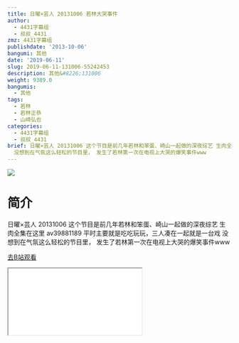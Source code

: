 ```yaml
---
title: 日曜×芸人 20131006 若林大哭事件
author:
  - 4431字幕组
  - 叔叔_4431
zmz: 4431字幕组
publishdate: '2013-10-06'
bangumi: 其他
date: '2019-06-11'
slug: 2019-06-11-131006-55242453
description: 其他&#8226;131006
weight: 9389.0
bangumis:
  - 其他
tags:
  - 若林
  - 若林正恭
  - 山崎弘也
categories:
  - 4431字幕组
  - 叔叔_4431
brief: 日曜×芸人 20131006 这个节目是前几年若林和笨蛋、崎山一起做的深夜综艺 生肉全集在这里 av39881189 平时主要就是吃吃玩玩，三人凑在一起就是一台戏
  没想到在气氛这么轻松的节目里， 发生了若林第一次在电视上大哭的爆笑事件www
---
```

![](https://raw.githubusercontent.com/tcgriffith/owaraisite/master/static/tmpimg/6e2630f16770c70336261fec273e4fc533726b8c.jpg.480.jpg)
# 简介  
日曜×芸人 20131006
这个节目是前几年若林和笨蛋、崎山一起做的深夜综艺
生肉全集在这里 av39881189
平时主要就是吃吃玩玩，三人凑在一起就是一台戏
没想到在气氛这么轻松的节目里，
发生了若林第一次在电视上大哭的爆笑事件www  

[去B站观看](https://www.bilibili.com/video/av55242453/)
<div class ="resp-container"><iframe class="testiframe" src="//player.bilibili.com/player.html?aid=55242453"", scrolling="no", allowfullscreen="true" > </iframe></div> 
